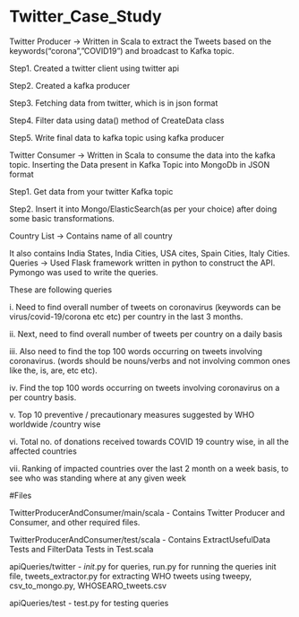 # Twitter_Case_Study

Twitter Producer -> Written in Scala to extract the Tweets based on the keywords(“corona”,”COVID19”) and broadcast to Kafka topic.

   Step1. Created a twitter client using twitter api

  Step2. Created a kafka producer 

  Step3. Fetching data from twitter, which is in json format

  Step4. Filter data using data() method of CreateData class

  Step5. Write final data to kafka topic using kafka producer

Twitter Consumer -> Written in Scala to consume the data into the kafka topic. Inserting the Data present in Kafka Topic into MongoDb in JSON format

  Step1. Get data from your twitter Kafka topic

  Step2. Insert it into Mongo/ElasticSearch(as per your choice) after doing some basic transformations.

Country List -> Contains name of all country

It also contains India States, India Cities, USA cites, Spain Cities, Italy Cities.
Queries -> Used Flask framework written in python to construct the API. Pymongo was used to write the queries.

These are following queries

i. Need to find overall number of tweets on coronavirus (keywords can be virus/covid-19/corona etc etc) per country in the last 3 months.

ii. Next, need to find overall number of tweets per country on a daily basis

iii. Also need to find the top 100 words occurring on tweets involving coronavirus. (words should be nouns/verbs and not involving common ones like the, is, are, etc etc).

iv. Find the top 100 words occurring on tweets involving coronavirus on a per country basis.

v. Top 10 preventive / precautionary measures suggested by WHO worldwide /country wise

vi. Total no. of donations received towards COVID 19 country wise, in all the affected countries

vii. Ranking of impacted countries over the last 2 month on a week basis, to see who was standing where at any given week


#Files

TwitterProducerAndConsumer/main/scala - Contains Twitter Producer and Consumer, and other required files.

TwitterProducerAndConsumer/test/scala - Contains ExtractUsefulData Tests and FilterData Tests in Test.scala

apiQueries/twitter - _init_.py for queries, run.py for running the queries init file, tweets_extractor.py for extracting WHO tweets using tweepy, csv_to_mongo.py, WHOSEARO_tweets.csv

apiQueries/test - test.py for testing queries



